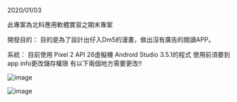 2020/01/03

此專案為北科應用軟體實習之期末專案

開發目的：
目的是為了設計出仔入Dm5的漫畫，做出沒有廣告的閱讀APP。

系統：
目前使用 Pixel 2 API 28虛擬機
Android Studio 3.5.1的程式
使用前須要到app info更改儲存權限
有以下兩個地方需要更改!!

![image](https://github.com/moon12134/Final_Dm5/permission1.jpg)


![image](https://github.com/moon12134/Final_Dm5/permission2.jpg)